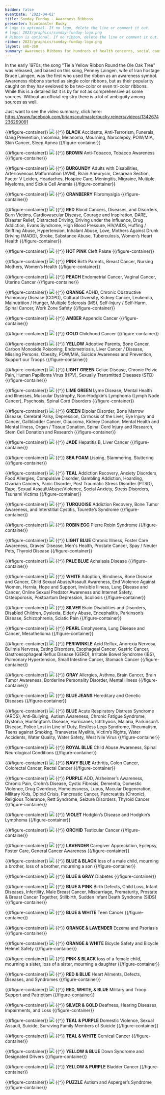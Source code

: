 ```yaml
---
hidden: false
eventDate: '2023-04-02'
title: Sunday Funday - Awareness Ribbons
presenter: Scoutmaster Bucky
# Logo is optional. If no logo, delete the line or comment it out.
# logo: 2023/graphics/sunday-funday-logo.png
# Ribbon is optional. If no ribbon, delete the line or comment it out.
ribbon: 2023/graphics/sunday-funday-logo.png
layout: smb-360
summary: Awareness Ribbons for hundreds of health concerns, social causes, and organizations
---
```


In the early 1970s, the song "Tie a Yellow Ribbon Round the Ole Oak Tree" was released, and based on this song, Penney Laingen, wife of Iran hostage Bruce Laingen, was the first who used the ribbon as an awareness symbol. Awareness ribbons started as single color ribbons, but as their popularity caught on they hav eveloved to be two-color or even tri-color ribbons.  While this is a detailed list it is by far not as comprehensive as some sources.  Without an official registry there is a lot of ambiguity among sources as well.

Just want to see the video summary, click here: https://www.facebook.com/brianscoutmasterbucky.reiners/videos/1342674236299091

{{#figure-container}}
<img src="../ribbon/ar-black.png" class="Maw(100%)">
{{^}}
**BLACK**  Accidents, Anti-Terrorism, Funerals, Gang Prevention, Insomnia, Melanoma, Mourning, Narcolepsy, POW/MIA, Skin Cancer, Sleep Apnea
{{/figure-container}}

{{#figure-container}}
<img src="../ribbon/ar-brown.png" class="Maw(100%)">
{{^}}
**BROWN**  Anti-Tobacco, Tobacco Awareness
{{/figure-container}}

{{#figure-container}}
<img src="../ribbon/ar-burgundy.png" class="Maw(100%)">
{{^}}
**BURGUNDY**  Adults with Disabilities, Arteriovenous Malformation (AVM), Brain Aneurysm, Cesarean Section,  Factor V Leiden, Headaches, Hospice Care, Meningitis, Migraine, Multiple Myeloma, and Sickle Cell Anemia
{{/figure-container}}

{{#figure-container}}
<img src="../ribbon/ar-cranberry.png" class="Maw(100%)">
{{^}}
**CRANBERRY**  Fibromyalgia
{{/figure-container}}

{{#figure-container}}
<img src="../ribbon/ar-red.png" class="Maw(100%)">
{{^}}
**RED**  Blood Cancers, Diseases, and Disorders, Burn Victims, Cardiovascular Disease, Courage and Inspiration, DARE, Disaster Relief, Distracted Driving, Driving under the Influence, Drug Addiction, Evans Syndrome, High Blood Pressure, HIV/AIDS, Huffing / Sniffing Abuse, Hypertension, Inhalant Abuse, Love, Mothers Against Drunk Driving (MADD), Stroke, Substance Abuse, Tuberculosis, Women’s Heart Health
{{/figure-container}}

{{#figure-container}}
<img src="../ribbon/ar-hot-pink.png" class="Maw(100%)">
{{^}}
**HOT PINK**  Cleft Palate
{{/figure-container}}

{{#figure-container}}
<img src="../ribbon/ar-pink.png" class="Maw(100%)">
{{^}}
**PINK**  Birth Parents, Breast Cancer, Nursing Mothers, Women’s Health
{{/figure-container}}

{{#figure-container}}
<img src="../ribbon/ar-peach.png" class="Maw(100%)">
{{^}}
**PEACH**  Endometrial Cancer, Vaginal Cancer, Uterine Cancer
{{/figure-container}}

{{#figure-container}}
<img src="../ribbon/ar-orange.png" class="Maw(100%)">
{{^}}
**ORANGE**  ADHD, Chronic Obstructive Pulmonary Disease (COPD), Cultural Diversity, Kidney Cancer, Leukemia,  Malnutrition / Hunger, Multiple Sclerosis (MS), Self-Injury / Self-Harm, Spinal Cancer, Work Zone Safety
{{/figure-container}}

{{#figure-container}}
<img src="../ribbon/ar-amber.png" class="Maw(100%)">
{{^}}
**AMBER**  Appendix Cancer
{{/figure-container}}

{{#figure-container}}
<img src="../ribbon/ar-gold.png" class="Maw(100%)">
{{^}}
**GOLD**  Childhood Cancer
{{/figure-container}}

{{#figure-container}}
<img src="../ribbon/ar-yellow.png" class="Maw(100%)">
{{^}}
**YELLOW**  Adoptive Parents, Bone Cancer, Carbon Monoxide Poisoning, Endometriosis,  Liver Cancer / Disease, Missing Persons, Obesity, POW/MIA, Suicide Awareness and Prevention,  Support our Troops
{{/figure-container}}

{{#figure-container}}
<img src="../ribbon/ar-light-green.png" class="Maw(100%)">
{{^}}
**LIGHT GREEN**  Celiac Disease, Chronic Pelvic Pain, Human Papilloma Virus (HPV), Sexually Transmitted Diseases (STD)
{{/figure-container}}

{{#figure-container}}
<img src="../ribbon/ar-lime-green.png" class="Maw(100%)">
{{^}}
**LIME GREEN**  Lyme Disease, Mental Health and Illnesses, Muscular Dystrophy, Non-Hodgkin’s Lymphoma (Lymph Node Cancer), Psychosis, Spinal Cord Disorders
{{/figure-container}}

{{#figure-container}}
<img src="../ribbon/ar-green.png" class="Maw(100%)">
{{^}}
**GREEN**  Bipolar Disorder, Bone Marrow Disease, Cerebral Palsy, Depression, Cirrhosis of the Liver, Eye Injury and Cancer, Gallbladder Cancer, Glaucoma, Kidney Donation, Mental Health and Mental Illness, Organ / Tissue Donation, Spinal Cord Injury and Research, Stem Cell Donation and Research
{{/figure-container}}

{{#figure-container}}
<img src="../ribbon/ar-jade.png" class="Maw(100%)">
{{^}}
**JADE**  Hepatitis B, Liver Cancer
{{/figure-container}}

{{#figure-container}}
<img src="../ribbon/ar-sea-foam.png" class="Maw(100%)">
{{^}}
**SEA FOAM**  Lisping, Stammering, Stuttering
{{/figure-container}}

{{#figure-container}}
<img src="../ribbon/ar-teal.png" class="Maw(100%)">
{{^}}
**TEAL**  Addiction Recovery, Anxiety Disorders, Food Allergies, Compulsive Disorder,  Gambling Addiction, Hoarding, Ovarian Cancers, Panic Disorder,  Post Traumatic Stress Disorder (PTSD), Rape, Sexual Assault/Abuse/Violence, Social Anxiety, Stress Disorders, Tsunami Victims
{{/figure-container}}

{{#figure-container}}
<img src="../ribbon/ar-turquoise.png" class="Maw(100%)">
{{^}}
**TURQUOISE**  Addiction Recovery, Bone Tumor Awareness, and Interstitial Cystitis, Tourette’s Syndrome
{{/figure-container}}

{{#figure-container}}
<img src="../ribbon/ar-robin-egg.png" class="Maw(100%)">
{{^}}
**ROBIN EGG**  Pierre Robin Syndrome
{{/figure-container}}

{{#figure-container}}
<img src="../ribbon/ar-light-blue.png" class="Maw(100%)">
{{^}}
**LIGHT BLUE**  Chronic Illness, Foster Care Awareness, Graves’ Disease, Men's Health, Prostate Cancer, Spay / Neuter Pets, Thyroid Disease
{{/figure-container}}

{{#figure-container}}
<img src="../ribbon/ar-pale-blue.png" class="Maw(100%)">
{{^}}
**PALE BLUE**  Achalasia Disease
{{/figure-container}}

{{#figure-container}}
<img src="../ribbon/ar-white.png" class="Maw(100%)">
{{^}}
**WHITE**  Adoption, Blindness, Bone Disease and Cancer, Child Sexual Abuse/Assault Awareness, End Violence Against Women, Hernia, Hope and Support, Invisible Illness, Lung Disease and Cancer, Online Sexual Predator Awareness and Internet Safety, Osteoporosis, Postpartum Depression, Scoliosis
{{/figure-container}}

{{#figure-container}}
<img src="../ribbon/ar-silver.png" class="Maw(100%)">
{{^}}
**SILVER**  Brain Disabilities and Disorders, Disabled Children, Dyslexia, Elderly Abuse, Encephalitis, Parkinson’s Disease, Schizophrenia, Sciatic Pain
{{/figure-container}}

{{#figure-container}}
<img src="../ribbon/ar-pearl.png" class="Maw(100%)">
{{^}}
**PEARL**  Emphysema, Lung Disease and Cancer, Mesothelioma
{{/figure-container}}

{{#figure-container}}
<img src="../ribbon/ar-periwinkle.png" class="Maw(100%)">
{{^}}
**PERIWINKLE**  Acid Reflux, Anorexia Nervosa, Bulimia Nervosa, Eating Disorders, Esophageal Cancer, Gastric Cancer, Gastroesophageal Reflux Disease (GERD), Irritable Bowel Syndrome (IBS), Pulmonary Hypertension, Small Intestine Cancer, Stomach Cancer
{{/figure-container}}

{{#figure-container}}
<img src="../ribbon/ar-gray.png" class="Maw(100%)">
{{^}}
**GRAY**  Allergies, Asthma, Brain Cancer, Brain Tumor Awareness, Borderline Personality Disorder, Mental Illness
{{/figure-container}}

{{#figure-container}}
<img src="../ribbon/ar-blue-jeans.png" class="Maw(100%)">
{{^}}
**BLUE JEANS**  Hereditary and Genetic Diseases
{{/figure-container}}

{{#figure-container}}
<img src="../ribbon/ar-blue.png" class="Maw(100%)">
{{^}}
**BLUE**  Acute Respiratory Distress Syndrome (ARDS), Anti-Bullying, Autism Awareness, Chronic Fatigue Syndrome, Dystonia, Huntington’s Disease, Hurricanes, Ichthyosis, Malaria, Parkinson’s Disease, Police Lost in Line of Duty, Restless Legs Syndrome, Rheumatism, Teens against Smoking, Transverse Myelitis, Victim’s Rights, Water Accidents, Water Quality, Water Safety, West Nile Virus
{{/figure-container}}

{{#figure-container}}
<img src="../ribbon/ar-royal-blue.png" class="Maw(100%)">
{{^}}
**ROYAL BLUE**  Child Abuse Awareness, Spinal Neurological Conditions
{{/figure-container}}

{{#figure-container}}
<img src="../ribbon/ar-navy.png" class="Maw(100%)">
{{^}}
**NAVY BLUE**  Arthritis, Colon Cancer, Colorectal Cancer, Rectal Cancer
{{/figure-container}}

{{#figure-container}}
<img src="../ribbon/ar-purple.png" class="Maw(100%)">
{{^}}
**PURPLE**  ADD, Alzheimer’s Awareness, Chronic Pain, Crohn’s Disease, Cystic Fibrosis, Dementia, Domestic Violence, Drug Overdose, Homelessness, Lupus, Macular Degeneration, Military Kids, Opioid Crisis, Pancreatic Cancer, Pancreatitis (Chronic), Religious Tolerance, Rett Syndrome, Seizure Disorders, Thyroid Cancer
{{/figure-container}}

{{#figure-container}}
<img src="../ribbon/ar-violet.png" class="Maw(100%)">
{{^}}
**VIOLET**  Hodgkin’s Disease and Hodgkin’s Lymphoma
{{/figure-container}}

{{#figure-container}}
<img src="../ribbon/ar-orchid.png" class="Maw(100%)">
{{^}}
**ORCHID**  Testicular Cancer
{{/figure-container}}

{{#figure-container}}
<img src="../ribbon/ar-lavender.png" class="Maw(100%)">
{{^}}
**LAVENDER**  Caregiver Appreciation, Epilepsy, Foster Care, General Cancer Awareness
{{/figure-container}}

{{#figure-container}}
<img src="../ribbon/ar-blue-and-black.png" class="Maw(100%)">
{{^}}
**BLUE & BLACK**  loss of a male child, mourning a brother, loss of a brother, mourning a son
{{/figure-container}}

{{#figure-container}}
<img src="../ribbon/ar-blue-and-gray.png" class="Maw(100%)">
{{^}}
**BLUE & GRAY**  Diabetes
{{/figure-container}}

{{#figure-container}}
<img src="../ribbon/ar-blue-and-pink.png" class="Maw(100%)">
{{^}}
**BLUE & PINK**  Birth Defects, Child Loss, Infant Diseases, Infertility, Male Breast Cancer, Miscarriage, Prematurity, Prostate & Breast Cancer Together, Stillbirth, Sudden Infant Death Syndrome (SIDS)
{{/figure-container}}

{{#figure-container}}
<img src="../ribbon/ar-blue-and-white.png" class="Maw(100%)">
{{^}}
**BLUE & WHITE**  Teen Cancer
{{/figure-container}}

{{#figure-container}}
<img src="../ribbon/ar-orange-and-lavender.png" class="Maw(100%)">
{{^}}
**ORANGE & LAVENDER**  Eczema and Psoriasis
{{/figure-container}}

{{#figure-container}}
<img src="../ribbon/ar-orange-and-white.png" class="Maw(100%)">
{{^}}
**ORANGE & WHITE**  Bicycle Safety and Bicycle Helmet Safety
{{/figure-container}}

{{#figure-container}}
<img src="../ribbon/ar-pink-and-black.png" class="Maw(100%)">
{{^}}
**PINK & BLACK**  loss of a female child, mourning a sister, loss of a sister, mourning a daughter
{{/figure-container}}

{{#figure-container}}
<img src="../ribbon/ar-red-and-blue.png" class="Maw(100%)">
{{^}}
**RED & BLUE**  Heart Ailments, Defects, Diseases, and Syndromes
{{/figure-container}}

{{#figure-container}}
<img src="../ribbon/ar-red-white-and-blue.png" class="Maw(100%)">
{{^}}
**RED, WHITE, & BLUE**  Military and Troop Support and Patriotism
{{/figure-container}}

{{#figure-container}}
<img src="../ribbon/ar-silver-and-gold.png" class="Maw(100%)">
{{^}}
**SILVER & GOLD**  Deafness, Hearing Diseases, Impairments, and Loss
{{/figure-container}}

{{#figure-container}}
<img src="../ribbon/ar-teal-and-purple.png" class="Maw(100%)">
{{^}}
**TEAL & PURPLE**  Domestic Violence, Sexual Assault, Suicide, Surviving Family Members of Suicide
{{/figure-container}}

{{#figure-container}}
<img src="../ribbon/ar-teal-and-white.png" class="Maw(100%)">
{{^}}
**TEAL & WHITE**  Cervical Cancer
{{/figure-container}}

{{#figure-container}}
<img src="../ribbon/ar-yellow-and-blue.png" class="Maw(100%)">
{{^}}
**YELLOW & BLUE**  Down Syndrome and Designated Drivers
{{/figure-container}}

{{#figure-container}}
<img src="../ribbon/ar-yellow-and-purple.png" class="Maw(100%)">
{{^}}
**YELLOW & PURPLE**  Bladder Cancer
{{/figure-container}}

{{#figure-container}}
<img src="../ribbon/ar-puzzle.png" class="Maw(100%)">
{{^}}
**PUZZLE**  Autism and Asperger’s Syndrome
{{/figure-container}}

